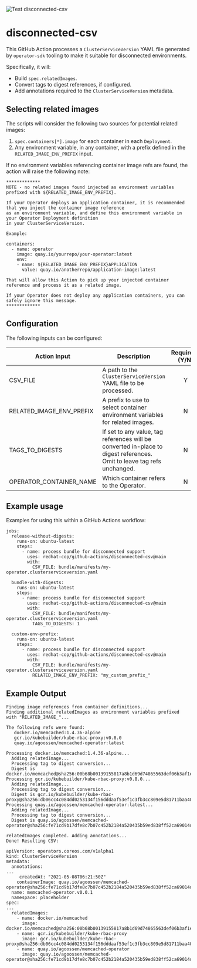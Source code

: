 ![Test disconnected-csv](https://github.com/redhat-cop/github-actions/workflows/Test%20Disconnected%20CSV/badge.svg)

# disconnected-csv

This GitHub Action processes a `ClusterServiceVersion` YAML file generated by `operator-sdk` tooling to make it suitable for disconnected environments.

Specifically, it will:

* Build `spec.relatedImages`.
* Convert tags to digest references, if configured.
* Add annotations required to the `ClusterServiceVersion` metadata.

## Selecting related images

The scripts will consider the following two sources for potential related images:

1. `spec.containers[*].image` for each container in each `Deployment`.
2. Any environment variable, in any container, with a prefix defined in the `RELATED_IMAGE_ENV_PREFIX` input.

If no environment variables referencing container image refs are found, the action will raise the following note:

```
*************
NOTE - no related images found injected as environment variables prefixed with ${RELATED_IMAGE_ENV_PREFIX}.

If your Operator deploys an application container, it is recommended that you inject the container image reference
as an environment variable, and define this environment variable in your Operator Deployment definition 
in your ClusterServiceVersion.

Example:

containers:
  - name: operator
    image: quay.io/yourrepo/your-operator:latest
    env:
    - name: ${RELATED_IMAGE_ENV_PREFIX}APPLICATION
      value: quay.io/anotherrepo/application-image:latest

That will allow this Action to pick up your injected container reference and process it as a related image.

If your Operator does not deploy any application containers, you can safely ignore this message.
*************
```

## Configuration

The following inputs can be configured:

| Action Input             | Description                                                                               | Required? (Y/N)| Default        |
| ------------------------ | ----------------------------------------------------------------------------------------- | :-------------:| -------------- |
| CSV_FILE                 | A path to the `ClusterServiceVersion` YAML file to be processed.                          | Y              | -              |
| RELATED_IMAGE_ENV_PREFIX | A prefix to use to select container environment variables for related images.             | N              | RELATED_IMAGE_ |
| TAGS_TO_DIGESTS          | If set to any value, tag references will be converted in-place to digest references. Omit to leave tag refs unchanged.      | N              | Unset          |
| OPERATOR_CONTAINER_NAME  | Which container refers to the Operator.                                                   | N              | manager        |

## Example usage

Examples for using this within a GitHub Actions workflow:

```
jobs:
  release-without-digests:
    runs-on: ubuntu-latest
    steps:
      - name: process bundle for disconnected support
        uses: redhat-cop/github-actions/disconnected-csv@main
        with:
          CSV_FILE: bundle/manifests/my-operator.clusterserviceversion.yaml

  bundle-with-digests:
    runs-on: ubuntu-latest
    steps:
      - name: process bundle for disconnected support
        uses: redhat-cop/github-actions/disconnected-csv@main
        with:
          CSV_FILE: bundle/manifests/my-operator.clusterserviceversion.yaml
          TAGS_TO_DIGESTS: 1

  custom-env-prefix:
    runs-on: ubuntu-latest
    steps:
      - name: process bundle for disconnected support
        uses: redhat-cop/github-actions/disconnected-csv@main
        with:
          CSV_FILE: bundle/manifests/my-operator.clusterserviceversion.yaml
          RELATED_IMAGE_ENV_PREFIX: "my_custom_prefix_"
```
## Example Output

```
Finding image references from container definitions...
Finding additional relatedImages as environment variables prefixed with "RELATED_IMAGE_"...

The following refs were found:
   docker.io/memcached:1.4.36-alpine
   gcr.io/kubebuilder/kube-rbac-proxy:v0.8.0
   quay.io/agoossen/memcached-operator:latest

Processing docker.io/memcached:1.4.36-alpine...
  Adding relatedImage...
  Processing tag to digest conversion...
  Digest is docker.io/memcached@sha256:00b68b00139155817a8b1d69d74865563def06b3af1e6fc79ac541a1b2f6b961
Processing gcr.io/kubebuilder/kube-rbac-proxy:v0.8.0...
  Adding relatedImage...
  Processing tag to digest conversion...
  Digest is gcr.io/kubebuilder/kube-rbac-proxy@sha256:db06cc4c084dd0253134f156dddaaf53ef1c3fb3cc809e5d81711baa4029ea4c
Processing quay.io/agoossen/memcached-operator:latest...
  Adding relatedImage...
  Processing tag to digest conversion...
  Digest is quay.io/agoossen/memcached-operator@sha256:fe71cd9b17dfe8c7b07c452b2184a520435b59ed838ff52ca69014d6837f22d9

relatedImages completed. Adding annotations...
Done! Resulting CSV:

apiVersion: operators.coreos.com/v1alpha1
kind: ClusterServiceVersion
metadata:
  annotations:
...
     createdAt: "2021-05-08T06:21:50Z"
    containerImage: quay.io/agoossen/memcached-operator@sha256:fe71cd9b17dfe8c7b07c452b2184a520435b59ed838ff52ca69014d6837f22d9
  name: memcached-operator.v0.0.1
  namespace: placeholder
spec:
...
  relatedImages:
    - name: docker.io/memcached
      image: docker.io/memcached@sha256:00b68b00139155817a8b1d69d74865563def06b3af1e6fc79ac541a1b2f6b961
    - name: gcr.io/kubebuilder/kube-rbac-proxy
      image: gcr.io/kubebuilder/kube-rbac-proxy@sha256:db06cc4c084dd0253134f156dddaaf53ef1c3fb3cc809e5d81711baa4029ea4c
    - name: quay.io/agoossen/memcached-operator
      image: quay.io/agoossen/memcached-operator@sha256:fe71cd9b17dfe8c7b07c452b2184a520435b59ed838ff52ca69014d6837f22d9
```
